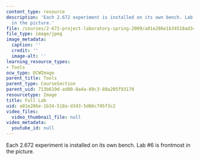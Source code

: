 ```yaml
---
content_type: resource
description: 'Each 2.672 experiment is installed on its own bench. Lab #6 is frontmost
  in the picture.'
file: /courses/2-672-project-laboratory-spring-2009/a01e286e1b34518ad3435d66c745f3c2_fulllab.jpg
file_type: image/jpeg
image_metadata:
  caption: ''
  credit: ''
  image-alt: ''
learning_resource_types:
- Tools
ocw_type: OCWImage
parent_title: Tools
parent_type: CourseSection
parent_uid: 713b619d-ad80-8a4a-69c3-88a205f93170
resourcetype: Image
title: Full Lab
uid: a01e286e-1b34-518a-d343-5d66c745f3c2
video_files:
  video_thumbnail_file: null
video_metadata:
  youtube_id: null
---
```

Each 2.672 experiment is installed on its own bench. Lab #6 is frontmost in the picture.

